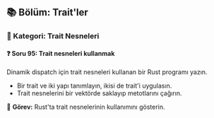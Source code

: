## 📚 Bölüm: Trait'ler  
### 🔹 Kategori: Trait Nesneleri  
#### ❓ Soru 95: Trait nesneleri kullanmak

Dinamik dispatch için trait nesneleri kullanan bir Rust programı yazın.

- Bir trait ve iki yapı tanımlayın, ikisi de trait'i uygulasın.
- Trait nesnelerini bir vektörde saklayıp metotlarını çağırın.

🔧 **Görev:** Rust'ta trait nesnelerinin kullanımını gösterin.
